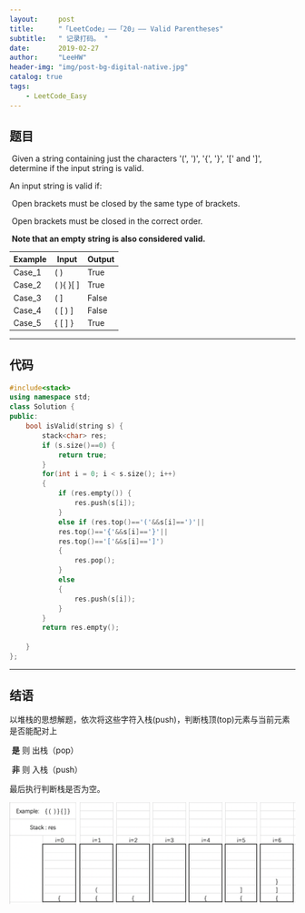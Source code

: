 ```yaml
---
layout:     post
title:      "「LeetCode」——「20」—— Valid Parentheses"
subtitle:   " 记录打码。 "
date:       2019-02-27 
author:     "LeeHW"
header-img: "img/post-bg-digital-native.jpg"
catalog: true
tags:
    - LeetCode_Easy
---
```


## 题目

​	Given a string containing just the characters '(', ')', '{', '}', '[' and ']', determine if the input string is valid. 

An input string is valid if:

​	Open brackets must be closed by the same type of brackets.

​	Open brackets must be closed in the correct order.

​	**Note that an empty string is also considered valid.**

| Example | Input     | Output |
| ------- | --------- | ------ |
| Case_1  | ( )       | True   |
| Case_2  | ( ){ }[ ] | True   |
| Case_3  | ( ]       | False  |
| Case_4  | ( [ ) ]   | False  |
| Case_5  | { [ ] }   | True   |



---

## 代码

```c++
#include<stack>
using namespace std;
class Solution {
public:
    bool isValid(string s) {
        stack<char> res;
        if (s.size()==0) {
            return true;
        }
        for(int i = 0; i < s.size(); i++)
        {
            if (res.empty()) {
                res.push(s[i]);
            }
            else if (res.top()=='('&&s[i]==')'||
            res.top()=='{'&&s[i]=='}'||
            res.top()=='['&&s[i]==']')
            {
                res.pop();
            }
            else
            {
                res.push(s[i]);
            }
        }
        return res.empty();
        
    }
};
```



---

## 结语

​	以堆栈的思想解题，依次将这些字符入栈(push)，判断栈顶(top)元素与当前元素是否能配对上

​		**是**	则	出栈（pop）

​		**非**	则	入栈（push）

最后执行判断栈是否为空。

![leetcode_20](img/leetcode_20.png)